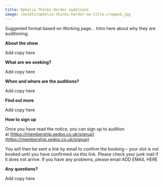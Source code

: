 ```yaml
---
title: Ophelia Thinks Harder auditions
image: /assets/ophelia-thinks-harder-no-title-cropped.jpg
---
```

Suggested format based on Working page... Intro here about why they are auditioning

**About the show**

Add copy here

**What are we seeking?**

Add copy here

**When and where are the auditions?**

Add copy here

**Find out more**

Add copy here

**How to sign up**

Once you have read the notice, you can sign up to audition at [https://membership.sedos.​co.uk/signup](https://membership.sedos.co.uk/signup)

You will then be sent a link by email to confirm the booking – your slot is not booked until you have confirmed via this link. Please check your junk mail if it does not arrive. If you have any problems, please email ADD EMAIL HERE

**Any questions?**

Add copy here